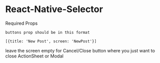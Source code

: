 # React-Native-Selector

Required Props

```
buttons prop should be in this format

[{title: 'New Post', screen: 'NewPost'}]

```

leave the screen empty for Cancel/Close button where you just want to close ActionSheet or Modal
